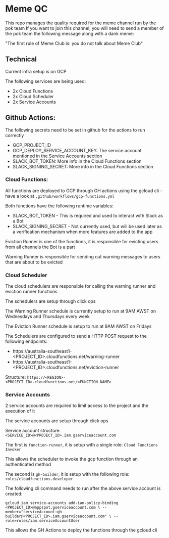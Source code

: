 # Meme QC

This repo manages the quality required for the meme channel run by the pok team
If you want to join this channel, you will need to send a member of the pok team the following message along with a dank meme:

"The first rule of Meme Club is: you do not talk about Meme Club"

## Technical

Current infra setup is on GCP

The following services are being used:

- 2x Cloud Functions
- 2x Cloud Scheduler
- 2x Service Accounts

## Github Actions:
The following secrets need to be set in github for the actions to run correctly

- GCP_PROJECT_ID
- GCP_DEPLOY_SERVICE_ACCOUNT_KEY: The service account mentioned in the Service Accounts section
- SLACK_BOT_TOKEN: More info in the Cloud Functions section
- SLACK_SIGNING_SECRET: More info in the Cloud Functions section

### Cloud Functions:
All functions are deployed to GCP through GH actions using the gcloud cli - have a look at `.github/workflows/gcp-functions.yml`

Both functions have the following runtime variables:

- SLACK_BOT_TOKEN - This is required and used to interact with Slack as a Bot
- SLACK_SIGNING_SECRET - Not currently used, but will be used later as a verification mechanism when more features are added to the app

Eviction Runner is one of the functions, it is responsible for evicting users from all channels the Bot is a part

Warning Runner is responsible for sending out warning messages to users that are about to be evicted

### Cloud Scheduler
The cloud schedulers are responsible for calling the warning runner and eviction runner functions

The schedulers are setup through click ops

The Warning Runner schedule is currently setup to run at 9AM AWST on Wednesdays and Thursdays every week

The Eviction Runner schedule is setup to run at 9AM AWST on Fridays

The Schedulers are configured to send a HTTP POST request to the following endpoints:

- https://australia-southeast1-<PROJECT_ID>.cloudfunctions.net/warning-runner
- https://australia-southeast1-<PROJECT_ID>.cloudfunctions.net/eviction-runner

Structure: `https://<REGION>-<PROJECT_ID>.cloudfunctions.net/<FUNCTION_NAME>`

### Service Accounts
2 service accounts are required to limit access to the project and the execution of it

The service accounts are setup through click ops

Service account structure: `<SERVICE_ID>@<PROJECT_ID>.iam.gserviceaccount.com`

The first is `function-runner`, it is setup with a single role: `Cloud Functions Invoker`

This allows the scheduler to invoke the gcp function through an authenticated method

The second is `gh-builder`, it is setup with the following role: `roles/cloudfunctions.developer`

The following cli command needs to run after the above service account is created:

`gcloud iam service-accounts add-iam-policy-binding <PROJECT_ID>@appspot.gserviceaccount.com \
--member="serviceAccount:gh-builder@<PROJECT_ID>.iam.gserviceaccount.com" \
--role=roles/iam.serviceAccountUser`

This allows the GH Actions to deploy the functions through the gcloud cli